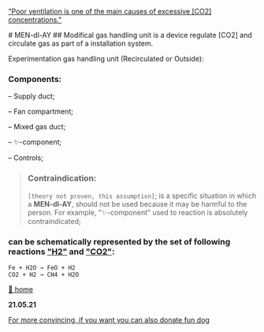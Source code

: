 ["Poor ventilation is one of the main causes of excessive [CO2] concentrations."](https://en.wikipedia.org/wiki/Carbon_dioxide) 
<div name="airvisual_widget" key="6417102dc4410db8bf855248"></div>
<script type="text/javascript" src="https://widget.iqair.com/script/widget_v3.0.js"></script>
#  MEN-dl-AY 
## Modifical gas handling unit is a device regulate [CO2] and circulate gas as part of a installation system.

 Experimentation gas handling unit (Recirculated or Outside):

### Components:

– Supply duct;

– Fan compartment;

– Mixed gas duct;

– ✨-component;

– Controls;

> ###  Contraindication:
> `[theory not proven, this assumption]`; 
> is a specific situation in which a **MEN-dl-AY**, should not be used because it may be harmful to the person. 
> For example, "✨-component" used to reaction is absolutely contraindicated;

### can be schematically represented by the set of following reactions ["H2"](https://en.wikipedia.org/wiki/Hydrogen) and ["CO2"](https://en.wikipedia.org/wiki/Sabatier_reaction):
```
Fe + H2O → FeO + H2
CO2 + H2 → CH4 + H2O
```
[🚪 home](https://a1ex-13.github.io)

**21.05.21** 

 [For more convincing, if you want you can also donate fun dog](https://a1ex-13.github.io/me/DOGE.jpg)





